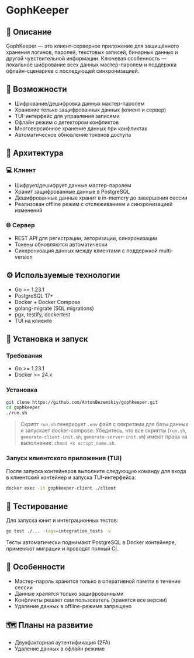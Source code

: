 # GophKeeper

## 🔐 Описание

GophKeeper — это клиент-серверное приложение для защищённого хранения логинов, паролей, текстовых записей, бинарных данных и другой чувствительной информации. Ключевая особенность — локальное шифрование всех данных мастер-паролем и поддержка офлайн-сценариев с последующей синхронизацией.

## 🚀 Возможности

- Шифрование/дешифровка данных мастер-паролем
- Хранение только защифрованных данных (клиент и сервер)
- TUI-интерфейс для управления записями
- Офлайн режим с детектором конфликтов
- Многоверсионное хранение данных при конфликтах
- Автоматическое обновление токенов доступа

## 🧱 Архитектура

### 💻 Клиент

- Шифрует/дешифрует данные мастер-паролем
- Хранит защифрованные данные в PostgreSQL
- Дешифрованные данные хранит в in-memory до завершения сессии
- Реализован offline режим с отслеживанием и синхронизацией изменений

### 🌐 Сервер

- REST API для регистрации, авторизации, синхронизации
- Токены обновляются автоматически
- Синхронизация данных между клиентами с поддержкой multi-version

## ⚙️ Используемые технологии

- Go >= 1.23.1
- PostgreSQL 17+
- Docker + Docker Compose
- golang-migrate (SQL migrations)
- pgx, testify, dockertest
- TUI на клиенте

## 📅 Установка и запуск

### Требования

- Go >= 1.23.1
- Docker >= 24.x

### Установка

```bash
git clone https://github.com/AntonBezemskiy/gophkeeper.git
cd gophkeeper
./run.sh
```

> Скрипт `run.sh` генерирует `.env` файл с секретами для базы данных и запускает docker-compose. Убедитесь, что все скрипты (`run.sh`, `generate-client-init.sh`, `generate-server-init.sh`) имеют права на выполнение: `chmod +x script_name.sh`.

### Запуск клиентского приложения (TUI)

После запуска контейнеров выполните следующую команду для входа в клиентский контейнер и запуска TUI-интерфейса:

```bash
docker exec -it gophkeeper-client ./client
```

## 🔮 Тестирование

Для запуска юнит и интеграционных тестов:

```bash
go test ./... -tags=integration_tests -v
```

Тесты автоматически поднимают PostgreSQL в Docker контейнере, применяют миграции и проводят полный CI.

## 🔎 Особенности

- Мастер-пароль хранится только в оперативной памяти в течение сессии
- Данные хранятся только защифрованными
- Конфликты решает сам пользователь (хранятся все версии)
- Удаление данных в offline-режиме запрещено

## 🗺️ Планы на развитие

- Двухфакторная аутентификация (2FA)
- Удаление данных в офлайн режиме
